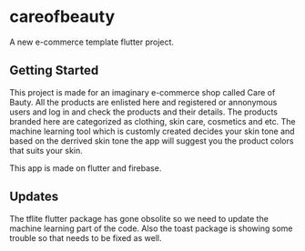 # careofbeauty

A new e-commerce template flutter project.

## Getting Started

This project is made for an imaginary e-commerce shop called Care of Bauty.
All the products are enlisted here and registered or annonymous users and log in and check the products and their details.
The products branded here are categorized as clothing, skin care, cosmetics and etc.
The machine learning tool which is customly created decides your skin tone and based on the derrived skin tone the app will suggest you the product colors that suits your skin.

This app is made on flutter and firebase.

## Updates
The tflite flutter package has gone obsolite so we need to update the machine learning part of the code.
Also the toast package is showing some trouble so that needs to be fixed as well.